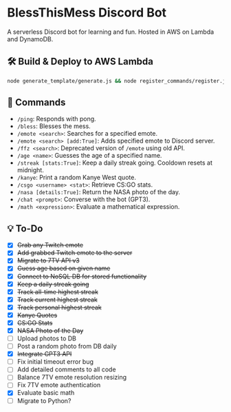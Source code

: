 # BlessThisMess Discord Bot
A serverless Discord bot for learning and fun. Hosted in AWS on Lambda and DynamoDB.

## 🛠️ Build & Deploy to AWS Lambda
```bash
node generate_template/generate.js && node register_commands/register.js && sam build && sam deploy
```

## 🤖 Commands
- `/ping`: Responds with pong.
- `/bless`: Blesses the mess.
- `/emote <search>`: Searches for a specified emote.
- `/emote <search> [add:True]`: Adds specified emote to Discord server.
- `/ffz <search>`: Deprecated version of `/emote` using old API.
- `/age <name>`: Guesses the age of a specified name.
- `/streak [stats:True]`: Keep a daily streak going. Cooldown resets at midnight.
- `/kanye`: Print a random Kanye West quote.
- `/csgo <username> <stat>`: Retrieve CS:GO stats.
- `/nasa [details:True]`: Return the NASA photo of the day.
- `/chat <prompt>`: Converse with the bot (GPT3).
- `/math <expression>`: Evaluate a mathematical expression.

## 💡 To-Do
- [x] ~~Grab any Twitch emote~~
- [x] ~~Add grabbed Twitch emote to the server~~
- [x] ~~Migrate to 7TV API v3~~
- [x] ~~Guess age based on given name~~
- [x] ~~Connect to NoSQL DB for stored functionality~~
- [x] ~~Keep a daily streak going~~
- [x] ~~Track all-time highest streak~~
- [x] ~~Track current highest streak~~
- [x] ~~Track personal highest streak~~
- [x] ~~Kanye Quotes~~
- [x] ~~CS:GO Stats~~
- [x] ~~NASA Photo of the Day~~
- [ ] Upload photos to DB
- [ ] Post a random photo from DB daily
- [x] ~~Integrate GPT3 API~~
- [ ] Fix initial timeout error bug
- [ ] Add detailed comments to all code
- [ ] Balance 7TV emote resolution resizing
- [ ] Fix 7TV emote authentication
- [x] Evaluate basic math
- [ ] Migrate to Python?
